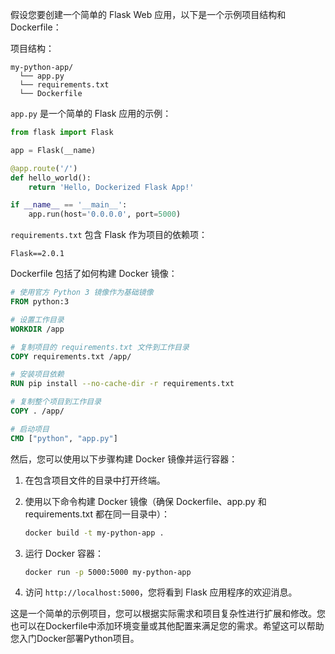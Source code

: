 假设您要创建一个简单的 Flask Web 应用，以下是一个示例项目结构和 Dockerfile：

项目结构：
```
my-python-app/
  └── app.py
  └── requirements.txt
  └── Dockerfile
```

`app.py` 是一个简单的 Flask 应用的示例：

```python
from flask import Flask

app = Flask(__name)

@app.route('/')
def hello_world():
    return 'Hello, Dockerized Flask App!'

if __name__ == '__main__':
    app.run(host='0.0.0.0', port=5000)
```

`requirements.txt` 包含 Flask 作为项目的依赖项：

```
Flask==2.0.1
```

Dockerfile 包括了如何构建 Docker 镜像：

```Dockerfile
# 使用官方 Python 3 镜像作为基础镜像
FROM python:3

# 设置工作目录
WORKDIR /app

# 复制项目的 requirements.txt 文件到工作目录
COPY requirements.txt /app/

# 安装项目依赖
RUN pip install --no-cache-dir -r requirements.txt

# 复制整个项目到工作目录
COPY . /app/

# 启动项目
CMD ["python", "app.py"]
```

然后，您可以使用以下步骤构建 Docker 镜像并运行容器：

1. 在包含项目文件的目录中打开终端。

2. 使用以下命令构建 Docker 镜像（确保 Dockerfile、app.py 和 requirements.txt 都在同一目录中）：

   ```bash
   docker build -t my-python-app .
   ```

3. 运行 Docker 容器：

   ```bash
   docker run -p 5000:5000 my-python-app
   ```

4. 访问 `http://localhost:5000`，您将看到 Flask 应用程序的欢迎消息。

这是一个简单的示例项目，您可以根据实际需求和项目复杂性进行扩展和修改。您也可以在Dockerfile中添加环境变量或其他配置来满足您的需求。希望这可以帮助您入门Docker部署Python项目。